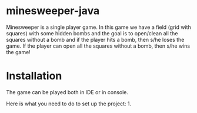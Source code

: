 # minesweeper-java
Minesweeper is a single player game. In this game we have a field (grid with squares) with some hidden bombs and the goal is to open/clean all the squares without a bomb and if the player hits a bomb, then s/he loses the game. If the player can open all the squares without a bomb, then s/he wins the game!

# Installation

The game can be played both in IDE or in console.

Here is what you need to do to set up the project:
1. 